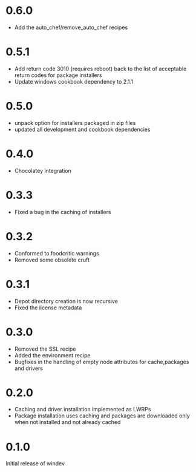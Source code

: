 # 0.6.0
 * Add the auto_chef/remove_auto_chef recipes

# 0.5.1
 * Add return code 3010 (requires reboot) back to the list of acceptable return codes for package installers
 * Update windows cookbook dependency to 2.1.1
# 0.5.0
 * unpack option for installers packaged in zip files
 * updated all development and cookbook dependencies

# 0.4.0
 * Chocolatey integration

# 0.3.3
 * Fixed a bug in the caching of installers
# 0.3.2
 * Conformed to foodcritic warnings
 * Removed some obsolete cruft
# 0.3.1
 * Depot directory creation is now recursive
 * Fixed the license metadata
# 0.3.0
 * Removed the SSL recipe
 * Added the environment recipe
 * Bugfixes in the handling of empty node attributes for cache,packages and drivers

#  0.2.0
 * Caching and driver installation implemented as LWRPs
 * Package installation uses caching and packages are downloaded only when not installed and not already cached

#  0.1.0
Initial release of windev
